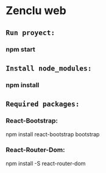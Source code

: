 # Zenclu web

## `Run proyect:`

### npm start

## `Install node_modules:`

### npm install

## `Required packages:`
### React-Bootstrap: 
npm install react-bootstrap bootstrap

### React-Router-Dom:
npm install -S react-router-dom